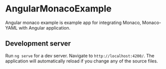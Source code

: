 # AngularMonacoExample

Angular monaco example is example app for integrating Monaco, Monaco-YAML with Angular application.

## Development server

Run `ng serve` for a dev server. Navigate to `http://localhost:4200/`. The application will automatically reload if you change any of the source files.
